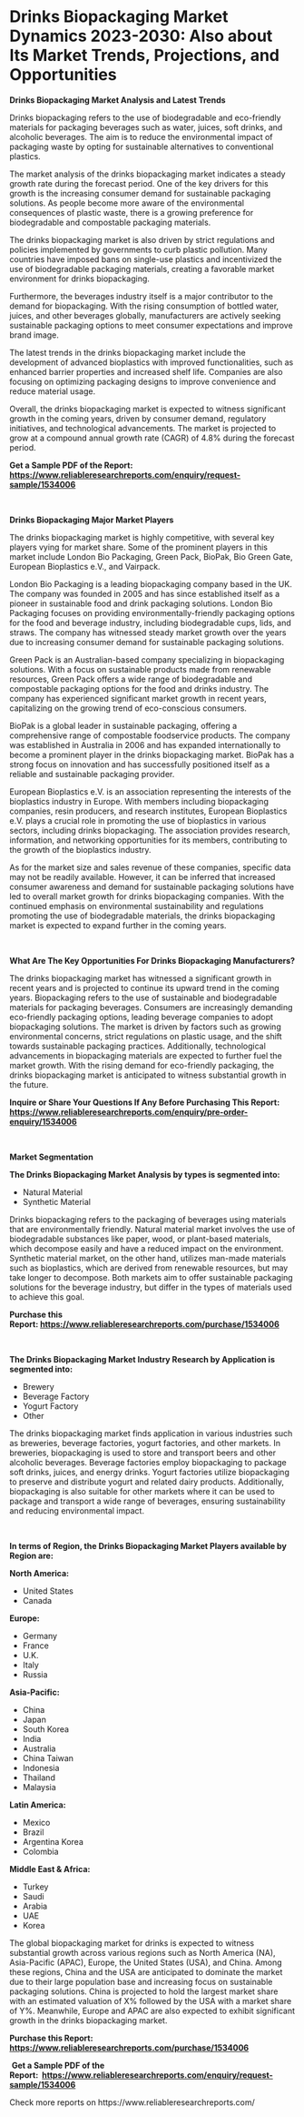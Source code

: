<p><h1>Drinks Biopackaging Market Dynamics 2023-2030: Also about Its Market Trends, Projections, and Opportunities</h1></p><p><strong>Drinks Biopackaging Market Analysis and Latest Trends</strong></p>
<p><p>Drinks biopackaging refers to the use of biodegradable and eco-friendly materials for packaging beverages such as water, juices, soft drinks, and alcoholic beverages. The aim is to reduce the environmental impact of packaging waste by opting for sustainable alternatives to conventional plastics.</p><p>The market analysis of the drinks biopackaging market indicates a steady growth rate during the forecast period. One of the key drivers for this growth is the increasing consumer demand for sustainable packaging solutions. As people become more aware of the environmental consequences of plastic waste, there is a growing preference for biodegradable and compostable packaging materials.</p><p>The drinks biopackaging market is also driven by strict regulations and policies implemented by governments to curb plastic pollution. Many countries have imposed bans on single-use plastics and incentivized the use of biodegradable packaging materials, creating a favorable market environment for drinks biopackaging.</p><p>Furthermore, the beverages industry itself is a major contributor to the demand for biopackaging. With the rising consumption of bottled water, juices, and other beverages globally, manufacturers are actively seeking sustainable packaging options to meet consumer expectations and improve brand image.</p><p>The latest trends in the drinks biopackaging market include the development of advanced bioplastics with improved functionalities, such as enhanced barrier properties and increased shelf life. Companies are also focusing on optimizing packaging designs to improve convenience and reduce material usage.</p><p>Overall, the drinks biopackaging market is expected to witness significant growth in the coming years, driven by consumer demand, regulatory initiatives, and technological advancements. The market is projected to grow at a compound annual growth rate (CAGR) of 4.8% during the forecast period.</p></p>
<p><strong>Get a Sample PDF of the Report:&nbsp; <a href="https://www.reliableresearchreports.com/enquiry/request-sample/1534006">https://www.reliableresearchreports.com/enquiry/request-sample/1534006</a></strong></p>
<p>&nbsp;</p>
<p><strong>Drinks Biopackaging Major Market Players</strong></p>
<p><p>The drinks biopackaging market is highly competitive, with several key players vying for market share. Some of the prominent players in this market include London Bio Packaging, Green Pack, BioPak, Bio Green Gate, European Bioplastics e.V., and Vairpack.</p><p>London Bio Packaging is a leading biopackaging company based in the UK. The company was founded in 2005 and has since established itself as a pioneer in sustainable food and drink packaging solutions. London Bio Packaging focuses on providing environmentally-friendly packaging options for the food and beverage industry, including biodegradable cups, lids, and straws. The company has witnessed steady market growth over the years due to increasing consumer demand for sustainable packaging solutions.</p><p>Green Pack is an Australian-based company specializing in biopackaging solutions. With a focus on sustainable products made from renewable resources, Green Pack offers a wide range of biodegradable and compostable packaging options for the food and drinks industry. The company has experienced significant market growth in recent years, capitalizing on the growing trend of eco-conscious consumers.</p><p>BioPak is a global leader in sustainable packaging, offering a comprehensive range of compostable foodservice products. The company was established in Australia in 2006 and has expanded internationally to become a prominent player in the drinks biopackaging market. BioPak has a strong focus on innovation and has successfully positioned itself as a reliable and sustainable packaging provider.</p><p>European Bioplastics e.V. is an association representing the interests of the bioplastics industry in Europe. With members including biopackaging companies, resin producers, and research institutes, European Bioplastics e.V. plays a crucial role in promoting the use of bioplastics in various sectors, including drinks biopackaging. The association provides research, information, and networking opportunities for its members, contributing to the growth of the bioplastics industry.</p><p>As for the market size and sales revenue of these companies, specific data may not be readily available. However, it can be inferred that increased consumer awareness and demand for sustainable packaging solutions have led to overall market growth for drinks biopackaging companies. With the continued emphasis on environmental sustainability and regulations promoting the use of biodegradable materials, the drinks biopackaging market is expected to expand further in the coming years.</p></p>
<p>&nbsp;</p>
<p><strong>What Are The Key Opportunities For Drinks Biopackaging Manufacturers?</strong></p>
<p><p>The drinks biopackaging market has witnessed a significant growth in recent years and is projected to continue its upward trend in the coming years. Biopackaging refers to the use of sustainable and biodegradable materials for packaging beverages. Consumers are increasingly demanding eco-friendly packaging options, leading beverage companies to adopt biopackaging solutions. The market is driven by factors such as growing environmental concerns, strict regulations on plastic usage, and the shift towards sustainable packaging practices. Additionally, technological advancements in biopackaging materials are expected to further fuel the market growth. With the rising demand for eco-friendly packaging, the drinks biopackaging market is anticipated to witness substantial growth in the future.</p></p>
<p><strong>Inquire or Share Your Questions If Any Before Purchasing This Report: <a href="https://www.reliableresearchreports.com/enquiry/pre-order-enquiry/1534006">https://www.reliableresearchreports.com/enquiry/pre-order-enquiry/1534006</a></strong></p>
<p>&nbsp;</p>
<p><strong>Market Segmentation</strong></p>
<p><strong>The Drinks Biopackaging Market Analysis by types is segmented into:</strong></p>
<p><ul><li>Natural Material</li><li>Synthetic Material</li></ul></p>
<p><p>Drinks biopackaging refers to the packaging of beverages using materials that are environmentally friendly. Natural material market involves the use of biodegradable substances like paper, wood, or plant-based materials, which decompose easily and have a reduced impact on the environment. Synthetic material market, on the other hand, utilizes man-made materials such as bioplastics, which are derived from renewable resources, but may take longer to decompose. Both markets aim to offer sustainable packaging solutions for the beverage industry, but differ in the types of materials used to achieve this goal.</p></p>
<p><strong>Purchase this Report:&nbsp;<a href="https://www.reliableresearchreports.com/purchase/1534006">https://www.reliableresearchreports.com/purchase/1534006</a></strong></p>
<p>&nbsp;</p>
<p><strong>The Drinks Biopackaging Market Industry Research by Application is segmented into:</strong></p>
<p><ul><li>Brewery</li><li>Beverage Factory</li><li>Yogurt Factory</li><li>Other</li></ul></p>
<p><p>The drinks biopackaging market finds application in various industries such as breweries, beverage factories, yogurt factories, and other markets. In breweries, biopackaging is used to store and transport beers and other alcoholic beverages. Beverage factories employ biopackaging to package soft drinks, juices, and energy drinks. Yogurt factories utilize biopackaging to preserve and distribute yogurt and related dairy products. Additionally, biopackaging is also suitable for other markets where it can be used to package and transport a wide range of beverages, ensuring sustainability and reducing environmental impact.</p></p>
<p>&nbsp;</p>
<p><strong>In terms of Region, the Drinks Biopackaging Market Players available by Region are:</strong></p>
<p>
    <p> <strong> North America: </strong>
        <ul>
            <li>United States</li>
            <li>Canada</li>
        </ul>
        </p> 
    <p> <strong> Europe: </strong>
        <ul>
            <li>Germany</li>
            <li>France</li>
            <li>U.K.</li>
            <li>Italy</li>
            <li>Russia</li>
        </ul>
        </p> 
    <p> <strong> Asia-Pacific: </strong>
        <ul>
            <li>China</li>
            <li>Japan</li>
            <li>South Korea</li>
            <li>India</li>
            <li>Australia</li>
            <li>China Taiwan</li>
            <li>Indonesia</li>
            <li>Thailand</li>
            <li>Malaysia</li>
        </ul>
        </p> 
    <p> <strong> Latin America: </strong>
        <ul>
            <li>Mexico</li>
            <li>Brazil</li>
            <li>Argentina Korea</li>
            <li>Colombia</li>
        </ul>
        </p> 
    <p> <strong> Middle East & Africa: </strong>
        <ul>
            <li>Turkey</li>
            <li>Saudi</li>
            <li>Arabia</li>
            <li>UAE</li>
            <li>Korea</li>
        </ul>
    </p>
    </p>
<p><p>The global biopackaging market for drinks is expected to witness substantial growth across various regions such as North America (NA), Asia-Pacific (APAC), Europe, the United States (USA), and China. Among these regions, China and the USA are anticipated to dominate the market due to their large population base and increasing focus on sustainable packaging solutions. China is projected to hold the largest market share with an estimated valuation of X% followed by the USA with a market share of Y%. Meanwhile, Europe and APAC are also expected to exhibit significant growth in the drinks biopackaging market.</p></p>
<p><strong>Purchase this Report: <a href="https://www.reliableresearchreports.com/purchase/1534006">https://www.reliableresearchreports.com/purchase/1534006</a></strong></p>
<p>&nbsp;<strong>Get a Sample PDF of the Report:&nbsp;&nbsp;<a href="https://www.reliableresearchreports.com/enquiry/request-sample/1534006">https://www.reliableresearchreports.com/enquiry/request-sample/1534006</a></strong></p>
<p><strong></strong></p>
<p>Check more reports on https://www.reliableresearchreports.com/</p>